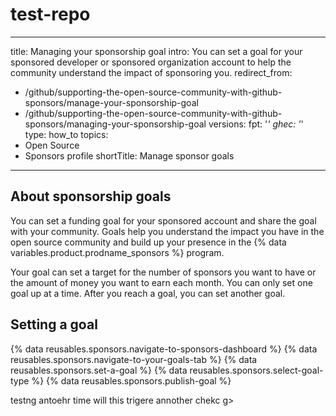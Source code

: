 # test-repo

---
title: Managing your sponsorship goal
intro: You can set a goal for your sponsored developer or sponsored organization account to help the community understand the impact of sponsoring you.
redirect_from:
  - /github/supporting-the-open-source-community-with-github-sponsors/manage-your-sponsorship-goal
  - /github/supporting-the-open-source-community-with-github-sponsors/managing-your-sponsorship-goal
versions:
  fpt: '*'
  ghec: '*'
type: how_to
topics:
  - Open Source
  - Sponsors profile
shortTitle: Manage sponsor goals
---

## About sponsorship goals

You can set a funding goal for your sponsored account and share the goal with your community. Goals help you understand the impact you have in the open source community and build up your presence in the {% data variables.product.prodname_sponsors %} program.

Your goal can set a target for the number of sponsors you want to have or the amount of money you want to earn each month. You can only set one goal up at a time. After you reach a goal, you can set another goal.

## Setting a goal

{% data reusables.sponsors.navigate-to-sponsors-dashboard %}
{% data reusables.sponsors.navigate-to-your-goals-tab %}
{% data reusables.sponsors.set-a-goal %}
{% data reusables.sponsors.select-goal-type %}
{% data reusables.sponsors.publish-goal %}

testng antoehr time 
will this trigere annother chekc g>
